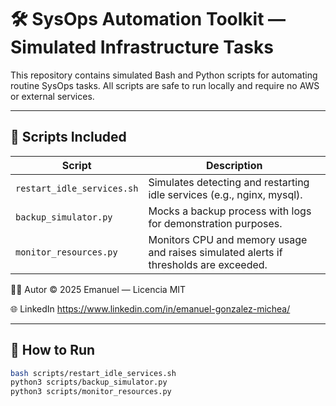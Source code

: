 # 🛠️ SysOps Automation Toolkit — Simulated Infrastructure Tasks

This repository contains simulated Bash and Python scripts for automating routine SysOps tasks. All scripts are safe to run locally and require no AWS or external services.

---

## 📁 Scripts Included

| Script | Description |
|--------|-------------|
| `restart_idle_services.sh` | Simulates detecting and restarting idle services (e.g., nginx, mysql). |
| `backup_simulator.py` | Mocks a backup process with logs for demonstration purposes. |
| `monitor_resources.py` | Monitors CPU and memory usage and raises simulated alerts if thresholds are exceeded. |

👨‍💻 Autor
© 2025 Emanuel — Licencia MIT

🌐 LinkedIn
https://www.linkedin.com/in/emanuel-gonzalez-michea/

---

## 🧪 How to Run

```bash
bash scripts/restart_idle_services.sh
python3 scripts/backup_simulator.py
python3 scripts/monitor_resources.py
